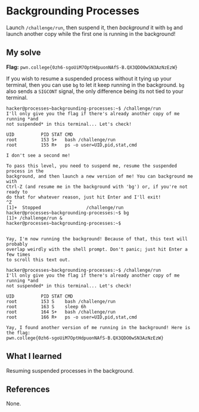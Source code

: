 # Backgrounding Processes
Launch `/challenge/run`, then suspend it, then _background_ it with `bg` and launch another copy while the first one is running in the background!

## My solve
**Flag:** `pwn.college{0zh6-sgoUiM7OptHdpuonNAfS-B.QX3QDO0wSN3AzNzEzW}`

If you wish to resume a suspended process without it tying up your terminal, then you can use `bg` to let it keep running in the background.
`bg` also sends a `SIGCONT` signal, the only difference being its not tied to your terminal.

```
hacker@processes~backgrounding-processes:~$ /challenge/run 
I'll only give you the flag if there's already another copy of me running *and 
not suspended* in this terminal... Let's check!

UID          PID STAT CMD
root         153 S+   bash /challenge/run
root         155 R+   ps -o user=UID,pid,stat,cmd

I don't see a second me!

To pass this level, you need to suspend me, resume the suspended process in the 
background, and then launch a new version of me! You can background me with 
Ctrl-Z (and resume me in the background with 'bg') or, if you're not ready to 
do that for whatever reason, just hit Enter and I'll exit!
^Z
[1]+  Stopped                 /challenge/run
hacker@processes~backgrounding-processes:~$ bg
[1]+ /challenge/run &
hacker@processes~backgrounding-processes:~$ 


Yay, I'm now running the background! Because of that, this text will probably 
overlap weirdly with the shell prompt. Don't panic; just hit Enter a few times 
to scroll this text out.

hacker@processes~backgrounding-processes:~$ /challenge/run 
I'll only give you the flag if there's already another copy of me running *and 
not suspended* in this terminal... Let's check!

UID          PID STAT CMD
root         153 S    bash /challenge/run
root         163 S    sleep 6h
root         164 S+   bash /challenge/run
root         166 R+   ps -o user=UID,pid,stat,cmd

Yay, I found another version of me running in the background! Here is the flag:
pwn.college{0zh6-sgoUiM7OptHdpuonNAfS-B.QX3QDO0wSN3AzNzEzW}
```

## What I learned
Resuming suspended processes in the background.

## References 
None.